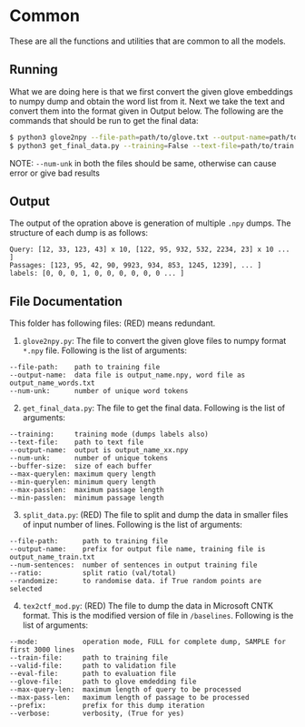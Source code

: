 # Common

These are all the functions and utilities that are common to all the models. 

## Running

What we are doing here is that we first convert the given glove embeddings to numpy dump and obtain the word list from it. Next we take the text and convert them into the format given in Output below. The following are the commands that should be run to get the final data:

```bash
$ python3 glove2npy --file-path=path/to/glove.txt --output-name=path/to/name --num-unk=20
$ python3 get_final_data.py --training=False --text-file=path/to/train.txt --output-name=path/to/output --num-unk=20
```

NOTE: `--num-unk` in both the files should be same, otherwise can cause error or give bad results

## Output

The output of the opration above is generation of multiple `.npy` dumps. The structure of each dump is as follows:

```
Query: [12, 33, 123, 43] x 10, [122, 95, 932, 532, 2234, 23] x 10 ... ]
Passages: [123, 95, 42, 90, 9923, 934, 853, 1245, 1239], ... ]
labels: [0, 0, 0, 1, 0, 0, 0, 0, 0, 0 ... ]
```

## File Documentation

This folder has following files: (RED) means redundant.

1. `glove2npy.py`: The file to convert the given glove files to numpy format `*.npy` file. Following is the list of arguments:

```
--file-path:    path to training file
--output-name:  data file is output_name.npy, word file as output_name_words.txt
--num-unk:      number of unique word tokens
```

2. `get_final_data.py`: The file to get the final data. Following is the list of arguments:

```
--training:     training mode (dumps labels also)
--text-file:    path to text file
--output-name:  output is output_name_xx.npy
--num-unk:      number of unique tokens
--buffer-size:  size of each buffer
--max-querylen: maximum query length
--min-querylen: minimum query length
--max-passlen:  maximum passage length
--min-passlen:  minimum passage length
```

3. `split_data.py`: (RED) The file to split and dump the data in smaller files of input number of lines. Following is the list of arguments:

```
--file-path:      path to training file
--output-name:    prefix for output file name, training file is output_name_train.txt
--num-sentences:  number of sentences in output training file
--ratio:          split ratio (val/total)
--randomize:      to randomise data. if True random points are selected
```

4. `tex2ctf_mod.py`: (RED) The file to dump the data in Microsoft CNTK format. This is the modified version of file in `/baselines`. Following is the list of arguments:

```
--mode:           operation mode, FULL for complete dump, SAMPLE for first 3000 lines
--train-file:     path to training file
--valid-file:     path to validation file
--eval-file:      path to evaluation file
--glove-file:     path to glove emdedding file
--max-query-len:  maximum length of query to be processed
--max-pass-len:   maximum length of passage to be processed
--prefix:         prefix for this dump iteration
--verbose:        verbosity, (True for yes)
```